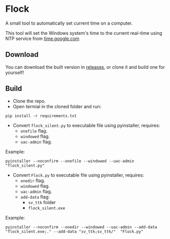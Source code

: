 # Flock
A small tool to automatically set current time on a computer.

This tool will set the Windows system's time to the current real-time using NTP service from [time.google.com](https://developers.google.com/time)

## Download
You can download the built version in [releases](https://github.com/Neurs12/Flock/releases), or clone it and build one for yourself!

## Build
- Clone the repo.
- Open termial in the cloned folder and run:
```
pip install -r requirements.txt
```
- Convert `flock_silent.py` to executable file using pyinstaller, requires:
  - `onefile` flag.
  - `windowed` flag.
  - `uac-admin` flag.

Example:
```
pyinstaller --noconfirm --onefile --windowed --uac-admin  "flock_silent.py"
```

- Convert `Flock.py` to executable file using pyinstaller, requires:
  - `onedir` flag.
  - `windowed` flag.
  - `uac-admin` flag.
  - `add-data` flag:
    - `sv_ttk` folder
    - `flock_silent.exe`

Example:
```
pyinstaller --noconfirm --onedir --windowed --uac-admin --add-data "flock_silent.exe;." --add-data "sv_ttk;sv_ttk/"  "Flock.py"
```
